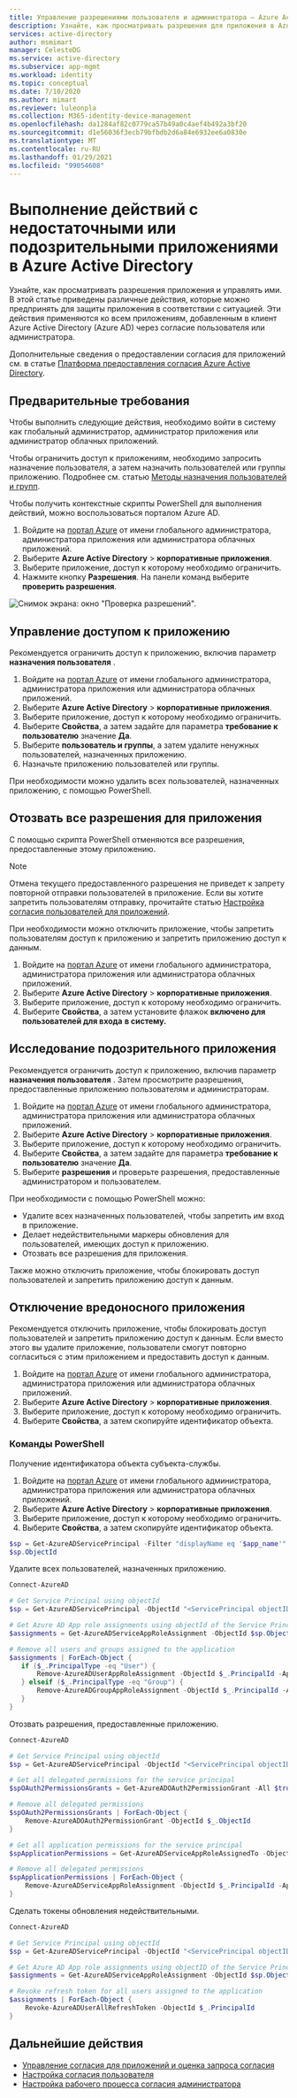 ```yaml
---
title: Управление разрешениями пользователя и администратора — Azure Active Directory | Документация Майкрософт
description: Узнайте, как просматривать разрешения для приложения в Azure AD и управлять ими. Например, отмените все разрешения, предоставленные приложению.
services: active-directory
author: msmimart
manager: CelesteDG
ms.service: active-directory
ms.subservice: app-mgmt
ms.workload: identity
ms.topic: conceptual
ms.date: 7/10/2020
ms.author: mimart
ms.reviewer: luleonpla
ms.collection: M365-identity-device-management
ms.openlocfilehash: da1284af82c0779ca57b49a0c4aef4b492a3bf20
ms.sourcegitcommit: d1e56036f3ecb79bfbdb2d6a84e6932ee6a0830e
ms.translationtype: MT
ms.contentlocale: ru-RU
ms.lasthandoff: 01/29/2021
ms.locfileid: "99054608"
---
```

# <a name="take-action-on-overprivileged-or-suspicious-applications-in-azure-active-directory"></a>Выполнение действий с недостаточными или подозрительными приложениями в Azure Active Directory

Узнайте, как просматривать разрешения приложения и управлять ими. В этой статье приведены различные действия, которые можно предпринять для защиты приложения в соответствии с ситуацией. Эти действия применяются ко всем приложениям, добавленным в клиент Azure Active Directory (Azure AD) через согласие пользователя или администратора.

Дополнительные сведения о предоставлении согласия для приложений см. в статье [Платформа предоставления согласия Azure Active Directory](../develop/consent-framework.md).

## <a name="prerequisites"></a>Предварительные требования

Чтобы выполнить следующие действия, необходимо войти в систему как глобальный администратор, администратор приложения или администратор облачных приложений.

Чтобы ограничить доступ к приложениям, необходимо запросить назначение пользователя, а затем назначить пользователей или группы приложению.  Подробнее см. статью [Методы назначения пользователей и групп](./assign-user-or-group-access-portal.md).

Чтобы получить контекстные скрипты PowerShell для выполнения действий, можно воспользоваться порталом Azure AD.
 
1. Войдите на [портал Azure](https://portal.azure.com) от имени глобального администратора, администратора приложения или администратора облачных приложений.
2. Выберите **Azure Active Directory**  >  **корпоративные приложения**.
3. Выберите приложение, доступ к которому необходимо ограничить.
4. Нажмите кнопку **Разрешения**. На панели команд выберите **проверить разрешения**.

![Снимок экрана: окно "Проверка разрешений".](./media/manage-application-permissions/review-permissions.png)


## <a name="control-access-to-an-application"></a>Управление доступом к приложению

Рекомендуется ограничить доступ к приложению, включив параметр **назначения пользователя** .

1. Войдите на [портал Azure](https://portal.azure.com) от имени глобального администратора, администратора приложения или администратора облачных приложений.
2. Выберите **Azure Active Directory**  >  **корпоративные приложения**.
3. Выберите приложение, доступ к которому необходимо ограничить.
4. Выберите **Свойства**, а затем задайте для параметра **требование к пользователю** значение **Да**.
5. Выберите **пользователь и группы**, а затем удалите ненужных пользователей, назначенных приложению.
6. Назначьте приложению пользователей или группы.

При необходимости можно удалить всех пользователей, назначенных приложению, с помощью PowerShell.

## <a name="revoke-all-permissions-for-an-application"></a>Отозвать все разрешения для приложения

С помощью скрипта PowerShell отменяются все разрешения, предоставленные этому приложению.

> [!NOTE]
> Отмена текущего предоставленного разрешения не приведет к запрету повторной отправки пользователей в приложение. Если вы хотите запретить пользователям отправку, прочитайте статью [Настройка согласия пользователей для приложений](configure-user-consent.md).

При необходимости можно отключить приложение, чтобы запретить пользователям доступ к приложению и запретить приложению доступ к данным.

1. Войдите на [портал Azure](https://portal.azure.com) от имени глобального администратора, администратора приложения или администратора облачных приложений.
2. Выберите **Azure Active Directory**  >  **корпоративные приложения**.
3. Выберите приложение, доступ к которому необходимо ограничить.
4. Выберите **Свойства**, а затем установите флажок **включено для пользователей для входа** **в систему.**

## <a name="investigate-a-suspicious-application"></a>Исследование подозрительного приложения

Рекомендуется ограничить доступ к приложению, включив параметр **назначения пользователя** . Затем просмотрите разрешения, предоставленные приложению пользователям и администраторам.

1. Войдите на [портал Azure](https://portal.azure.com) от имени глобального администратора, администратора приложения или администратора облачных приложений.
3. Выберите **Azure Active Directory**  >  **корпоративные приложения**.
5. Выберите приложение, доступ к которому необходимо ограничить.
6. Выберите **Свойства**, а затем задайте для параметра **требование к пользователю** значение **Да**.
7. Выберите **разрешения** и проверьте разрешения, предоставленные администратором и пользователем.

При необходимости с помощью PowerShell можно:

- Удалите всех назначенных пользователей, чтобы запретить им вход в приложение.
- Делает недействительными маркеры обновления для пользователей, имеющих доступ к приложению.
- Отозвать все разрешения для приложения.

Также можно отключить приложение, чтобы блокировать доступ пользователей и запретить приложению доступ к данным.


## <a name="disable-a-malicious-application"></a>Отключение вредоносного приложения 

Рекомендуется отключить приложение, чтобы блокировать доступ пользователей и запретить приложению доступ к данным. Если вместо этого вы удалите приложение, пользователи смогут повторно согласиться с этим приложением и предоставить доступ к данным.

1. Войдите на [портал Azure](https://portal.azure.com) от имени глобального администратора, администратора приложения или администратора облачных приложений.
2. Выберите **Azure Active Directory**  >  **корпоративные приложения**.
3. Выберите приложение, доступ к которому необходимо ограничить.
4. Выберите **Свойства**, а затем скопируйте идентификатор объекта.

### <a name="powershell-commands"></a>Команды PowerShell


Получение идентификатора объекта субъекта-службы.

1. Войдите на [портал Azure](https://portal.azure.com) от имени глобального администратора, администратора приложения или администратора облачных приложений.
2. Выберите **Azure Active Directory**  >  **корпоративные приложения**.
3. Выберите приложение, доступ к которому необходимо ограничить.
4. Выберите **Свойства**, а затем скопируйте идентификатор объекта.

```powershell
$sp = Get-AzureADServicePrincipal -Filter "displayName eq '$app_name'"
$sp.ObjectId
```
Удалите всех пользователей, назначенных приложению.
 ```powershell
Connect-AzureAD

# Get Service Principal using objectId
$sp = Get-AzureADServicePrincipal -ObjectId "<ServicePrincipal objectID>"

# Get Azure AD App role assignments using objectId of the Service Principal
$assignments = Get-AzureADServiceAppRoleAssignment -ObjectId $sp.ObjectId -All $true

# Remove all users and groups assigned to the application
$assignments | ForEach-Object {
    if ($_.PrincipalType -eq "User") {
        Remove-AzureADUserAppRoleAssignment -ObjectId $_.PrincipalId -AppRoleAssignmentId $_.ObjectId
    } elseif ($_.PrincipalType -eq "Group") {
        Remove-AzureADGroupAppRoleAssignment -ObjectId $_.PrincipalId -AppRoleAssignmentId $_.ObjectId
    }
}
 ```

Отозвать разрешения, предоставленные приложению.

```powershell
Connect-AzureAD

# Get Service Principal using objectId
$sp = Get-AzureADServicePrincipal -ObjectId "<ServicePrincipal objectID>"

# Get all delegated permissions for the service principal
$spOAuth2PermissionsGrants = Get-AzureADOAuth2PermissionGrant -All $true| Where-Object { $_.clientId -eq $sp.ObjectId }

# Remove all delegated permissions
$spOAuth2PermissionsGrants | ForEach-Object {
    Remove-AzureADOAuth2PermissionGrant -ObjectId $_.ObjectId
}

# Get all application permissions for the service principal
$spApplicationPermissions = Get-AzureADServiceAppRoleAssignedTo -ObjectId $sp.ObjectId -All $true | Where-Object { $_.PrincipalType -eq "ServicePrincipal" }

# Remove all delegated permissions
$spApplicationPermissions | ForEach-Object {
    Remove-AzureADServiceAppRoleAssignment -ObjectId $_.PrincipalId -AppRoleAssignmentId $_.objectId
}
```
Сделать токены обновления недействительными.
```powershell
Connect-AzureAD

# Get Service Principal using objectId
$sp = Get-AzureADServicePrincipal -ObjectId "<ServicePrincipal objectID>"

# Get Azure AD App role assignments using objectID of the Service Principal
$assignments = Get-AzureADServiceAppRoleAssignment -ObjectId $sp.ObjectId -All $true | Where-Object {$_.PrincipalType -eq "User"}

# Revoke refresh token for all users assigned to the application
$assignments | ForEach-Object {
    Revoke-AzureADUserAllRefreshToken -ObjectId $_.PrincipalId
}
```
## <a name="next-steps"></a>Дальнейшие действия
- [Управление согласия для приложений и оценка запроса согласия](manage-consent-requests.md)
- [Настройка согласия пользователя](configure-user-consent.md)
- [Настройка рабочего процесса согласия администратора](configure-admin-consent-workflow.md)
